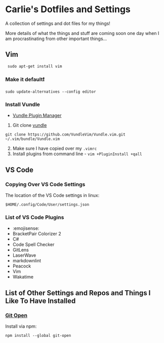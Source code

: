 # Carlie's Dotfiles and Settings

A collection of settings and dot files for my things!

More details of what the things and stuff are coming soon one day when I am procrastinating from other important things...

## Vim

```
 sudo apt-get install vim
 ```

### Make it default❗️

```
sudo update-alternatives --config editor
```

### Install Vundle

- [Vundle Plugin Manager](https://github.com/VundleVim/Vundle.vim)

1. Git clone [vundle](https://github.com/VundleVim/Vundle.vim)

```
git clone https://github.com/VundleVim/Vundle.vim.git ~/.vim/bundle/Vundle.vim
```

2. Make sure I have copied over my `.vimrc`
3. Install plugins from command line - `vim +PluginInstall +qall`


## VS Code

### Copying Over VS Code Settings

The location of the VS Code settings in linux:

`$HOME/.config/Code/User/settings.json`

### List of VS Code Plugins

- :emojisense:
- BracketPair Colorizer 2
- C#
- Code Spell Checker
- GitLens
- LaserWave
- markdownlint
- Peacock
- Vim
- Wakatime

## List of Other Settings and Repos and Things I Like To Have Installed

### [Git Open](https://github.com/paulirish/git-open)

Install via npm:
```
npm install --global git-open
```
